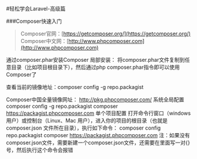#轻松学会Laravel-高级篇

###Composer快速入门
>Composer官网：[https://getcomposer.org/](https://getcomposer.org/)  
>Composer中文网：[http://www.phpcomposer.com](http://www.phpcomposer.com)

通过composer.phar安装Composer
局部安装：
将composer.phar文件复制到任意目录（比如项目根目录下），然后通过php composer.phar指令即可以使用Composer了

查看当前的镜像地址：composer config -g repo.packagist

Composer中国全量镜像网址： http://pkg.phpcomposer.com/
系统全局配置
composer config -g repo.packagist composer https://packagist.phpcomposer.com
单个项目配置
打开命令行窗口（windows用户）或控制台（Linux、Mac 用户），进入你的项目的根目录（也就是 composer.json 文件所在目录），执行如下命令：
composer config repo.packagist composer https://packagist.phpcomposer.com
注：如果没有composer.json文件，需要新建一个composer.json文件，还需要在里面写一对{}号，然后执行这个命令会报错
